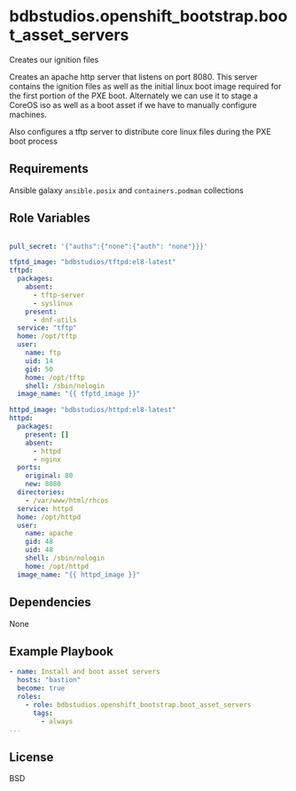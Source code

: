 bdbstudios.openshift_bootstrap.boot_asset_servers
=========
Creates our ignition files

Creates an apache http server that listens on port 8080. This server contains the ignition files as well as the initial linux
boot image required for the first portion of the PXE boot. Alternately we can use it to stage a
CoreOS iso as well as a boot asset if we have to manually configure machines.

Also configures a tftp server to distribute core linux files during the PXE boot process

Requirements
------------

Ansible galaxy `ansible.posix` and `containers.podman` collections

Role Variables
--------------

```yaml

pull_secret: '{"auths":{"none":{"auth": "none"}}}'

tfptd_image: "bdbstudios/tftpd:el8-latest"
tftpd:
  packages:
    absent:
      - tftp-server
      - syslinux
    present:
      - dnf-utils
  service: "tftp"
  home: /opt/tftp
  user:
    name: ftp
    uid: 14
    gid: 50
    home: /opt/tftp
    shell: /sbin/nologin
  image_name: "{{ tfptd_image }}"

httpd_image: "bdbstudios/httpd:el8-latest"
httpd:
  packages:
    present: []
    absent:
      - httpd
      - nginx
  ports:
    original: 80
    new: 8080
  directories:
    - /var/www/html/rhcos
  service: httpd
  home: /opt/httpd
  user:
    name: apache
    gid: 48
    uid: 48
    shell: /sbin/nologin
    home: /opt/httpd
  image_name: "{{ httpd_image }}"
```
Dependencies
------------

None

Example Playbook
----------------

```yaml
- name: Install and boot asset servers
  hosts: "bastion"
  become: true
  roles:
    - role: bdbstudios.openshift_bootstrap.boot_asset_servers
      tags:
        - always
...
```
License
-------

BSD
